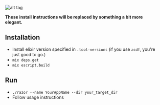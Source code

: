 ![alt tag](https://github.com/craiglyons/razor/blob/master/static/logo_tmp.jpg)

**These install instructions will be replaced by something a bit more elegant.**

## Installation

* Install elixir version specified in `.tool-versions` (if you use `asdf`, you're just good to go.)
* `mix deps.get`
* `mix escript.build`

## Run
* `./razor --name YourAppName --dir your_target_dir`
* Follow usage instructions

